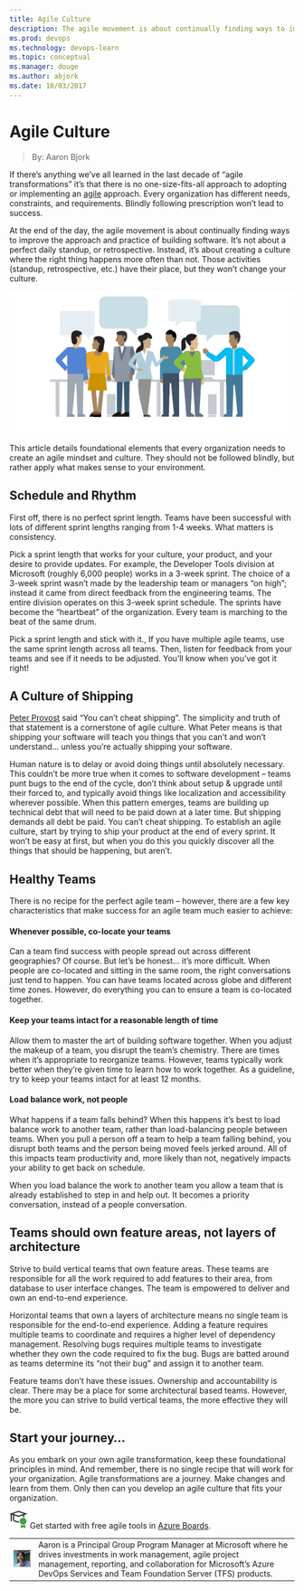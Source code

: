 ```yaml
---
title: Agile Culture
description: The agile movement is about continually finding ways to improve the approach and practice of building software.
ms.prod: devops
ms.technology: devops-learn
ms.topic: conceptual
ms.manager: douge
ms.author: abjork
ms.date: 10/03/2017
---
```


# Agile Culture

> By: Aaron Bjork

If there’s anything we’ve all learned in the last decade of “agile
transformations” it’s that there is no one-size-fits-all approach to
adopting or implementing an
[agile](what-is-agile.md) approach. Every organization has different needs, constraints, and requirements.
Blindly following prescription won’t lead to success.

At the end of the day, the agile movement is about continually finding
ways to improve the approach and practice of building software. It’s not
about a perfect daily standup, or retrospective. Instead, it’s about
creating a culture where the right thing happens more often than not.
Those activities (standup, retrospective, etc.) have their place, but
they won’t change your culture.

![agile culture](../_img/agile-culture.png)

This article details foundational elements that every organization needs
to create an agile mindset and culture. They should not be followed
blindly, but rather apply what makes sense to your environment.

## Schedule and Rhythm

First off, there is no perfect sprint length. Teams have been successful
with lots of different sprint lengths ranging from 1-4 weeks. What
matters is consistency.

Pick a sprint length that works for your culture, your product, and your
desire to provide updates. For example, the Developer Tools division at
Microsoft (roughly 6,000 people) works in a 3-week sprint. The choice of
a 3-week sprint wasn’t made by the leadership team or managers “on
high”; instead it came from direct feedback from the engineering
teams. The entire division operates on this 3-week sprint schedule. The
sprints have become the “heartbeat” of the organization. Every team is
marching to the beat of the same drum.

Pick a sprint length and stick with it., If you have multiple agile
teams, use the same sprint length across all teams. Then, listen for
feedback from your teams and see if it needs to be adjusted. You’ll know
when you’ve got it right\!

## A Culture of Shipping

[Peter Provost](https://twitter.com/pprovost) said “You can’t cheat
shipping”. The simplicity and truth of that statement is a cornerstone
of agile culture. What Peter means is that shipping your software will
teach you things that you can’t and won’t understand… unless you’re
actually shipping your software.

Human nature is to delay or avoid doing things until absolutely
necessary. This couldn’t be more true when it comes to software
development – teams punt bugs to the end of the cycle, don’t think about
setup & upgrade until their forced to, and typically avoid things like
localization and accessibility wherever possible. When this pattern
emerges, teams are building up technical debt that will need to be paid
down at a later time. But shipping demands all debt be paid. You can’t
cheat shipping. To establish an agile culture, start by trying to ship
your product at the end of every sprint. It won’t be easy at first, but
when you do this you quickly discover all the things that should be
happening, but aren’t.

## Healthy Teams

There is no recipe for the perfect agile team – however, there are a few
key characteristics that make success for an agile team much easier to
achieve:

#### Whenever possible, co-locate your teams

Can a team find success with people spread out across different
geographies? Of course. But let’s be honest… it’s more difficult. When
people are co-located and sitting in the same room, the right
conversations just tend to happen. You can have teams located across
globe and different time zones. However, do everything you can to ensure
a team is co-located together.

#### Keep your teams intact for a reasonable length of time

Allow them to master the art of building software together. When you
adjust the makeup of a team, you disrupt the team’s chemistry. There are
times when it’s appropriate to reorganize teams. However, teams
typically work better when they’re given time to learn how to work
together. As a guideline, try to keep your teams intact for at least 12
months.

#### Load balance work, not people

What happens if a team falls behind? When this happens it’s best to load
balance work to another team, rather than load-balancing people between
teams. When you pull a person off a team to help a team falling behind,
you disrupt both teams and the person being moved feels jerked around.
All of this impacts team productivity and, more likely than not,
negatively impacts your ability to get back on schedule.

When you load balance the work to another team you allow a team that is
already established to step in and help out. It becomes a priority
conversation, instead of a people conversation.

## Teams should own feature areas, not layers of architecture

Strive to build vertical teams that own feature areas. These teams are
responsible for all the work required to add features to their area,
from database to user interface changes. The team is empowered to
deliver and own an end-to-end experience.

Horizontal teams that own a layers of architecture means no single team
is responsible for the end-to-end experience. Adding a feature requires
multiple teams to coordinate and requires a higher level of dependency
management. Resolving bugs requires multiple teams to investigate
whether they own the code required to fix the bug. Bugs are batted
around as teams determine its “not their bug” and assign it to another
team.

Feature teams don’t have these issues. Ownership and accountability is
clear. There may be a place for some architectural based teams. However,
the more you can strive to build vertical teams, the more effective they
will be.

## Start your journey…

As you embark on your own agile transformation, keep these foundational
principles in mind. And remember, there is no single recipe that will
work for your organization. Agile transformations are a journey. Make
changes and learn from them. Only then can you develop an agile culture
that fits your organization.

![get started for free](../_img/AgileGetStartedForFree_32x.png) Get started with free agile tools in [Azure Boards](https://azure.microsoft.com/en-us/services/devops/boards/).

|                                                                   |                                                                                                                                                                                                                                                 |
| ----------------------------------------------------------------- | ----------------------------------------------------------------------------------------------------------------------------------------------------------------------------------------------------------------------------------------------- |
| ![Aaron Bjork](../_img/Aaron-Bjork_avatar_1472225238-130x130.jpg) | Aaron is a Principal Group Program Manager at Microsoft where he drives investments in work management, agile project management, reporting, and collaboration for Microsoft’s Azure DevOps Services and Team Foundation Server (TFS) products. |
